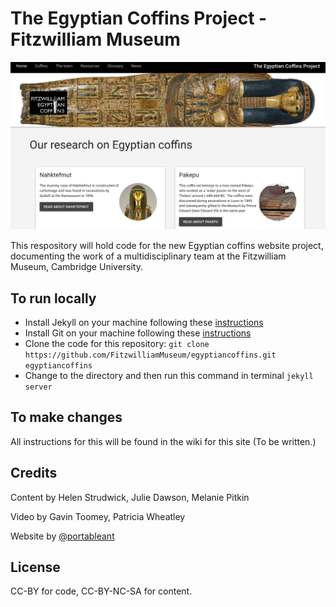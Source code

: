 # The Egyptian Coffins Project - Fitzwilliam Museum

![](/images/screenshots/coffins.png)

This respository will hold code for the new Egyptian coffins website project, documenting the work of a multidisciplinary 
team at the Fitzwilliam Museum, Cambridge University.

## To run locally 

* Install Jekyll on your machine following these [instructions](https://jekyllrb.com/docs/installation/)
* Install Git on your machine following these [instructions](https://git-scm.com/book/en/v2/Getting-Started-Installing-Git)
* Clone the code for this repository:
   `git clone https://github.com/FitzwilliamMuseum/egyptiancoffins.git egyptiancoffins`
* Change to the directory and then run this command in terminal `jekyll server`
   
## To make changes

All instructions for this will be found in the wiki for this site (To be written.)

## Credits

Content by Helen Strudwick, Julie Dawson, Melanie Pitkin

Video by Gavin Toomey, Patricia Wheatley

Website by [@portableant](https://github.com/portableant)

## License

CC-BY for code, CC-BY-NC-SA for content. 